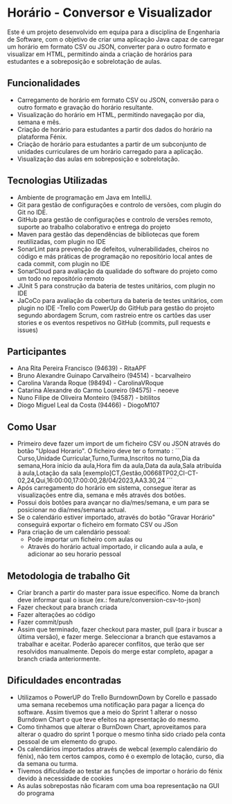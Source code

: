 # Horário - Conversor e Visualizador
Este é um projeto desenvolvido em equipa para a disciplina de Engenharia de Software, com o objetivo de criar uma aplicação Java capaz de carregar um horário em formato CSV ou JSON, converter para o outro formato e visualizar em HTML, permitindo ainda a criação de horários para estudantes e a sobreposição e sobrelotação de aulas.

## Funcionalidades
- Carregamento de horário em formato CSV ou JSON, conversão para o outro formato e gravação do horário resultante.
- Visualização do horário em HTML, permitindo navegação por dia, semana e mês.
- Criação de horário para estudantes a partir dos dados do horário na plataforma Fénix.
- Criação de horário para estudantes a partir de um subconjunto de unidades curriculares de um horário carregado para a aplicação.
- Visualização das aulas em sobreposição e sobrelotação.

## Tecnologias Utilizadas
- Ambiente de programação em Java em IntelliJ.
- Git para gestão de configurações e controlo de versões, com plugin do Git no IDE.
- GitHub para gestão de configurações e controlo de versões remoto, suporte ao trabalho colaborativo e entrega do projeto
- Maven para gestão das dependências de bibliotecas que forem reutilizadas, com plugin no IDE
- SonarLint para prevenção de defeitos, vulnerabilidades, cheiros no código e más práticas de programação no repositório local antes de cada commit, com plugin no IDE
- SonarCloud para avaliação da qualidade do software do projeto como um todo no repositório remoto
- JUnit 5 para construção da bateria de testes unitários, com plugin no IDE
- JaCoCo para avaliação da cobertura da bateria de testes unitários, com plugin no IDE
-Trello com PowerUp do GitHub para gestão do projeto segundo abordagem Scrum, com rastreio entre os cartões das user stories e os eventos respetivos no GitHub (commits, pull requests e issues)

## Participantes
- Ana Rita Pereira Francisco (94639) - RitaAPF
- Bruno Alexandre Guinapo Carvalheiro (94514) - bcarvalheiro
- Carolina Varanda Roque (98494) - CarolinaVRoque
- Catarina Alexandre do Carmo Loureiro (94575) - neoeve
- Nuno Filipe de Oliveira Monteiro (94587) - bitilitos
- Diogo Miguel Leal da Costa (94466) - DiogoM107

## Como Usar
- Primeiro deve fazer um import de um ficheiro CSV ou JSON através do botão "Upload Horario". O ficheiro deve ter o formato : 
    ´´´
    Curso,Unidade Curricular,Turno,Turma,Inscritos no turno,Dia da semana,Hora início da aula,Hora fim da aula,Data da aula,Sala atribuída à aula,Lotação da sala
    [exemplo]CT,Gestão,00668TP02,CI-CT-02,24,Qui,16:00:00,17:00:00,28/04/2023,AA3.30,24
    ´´´
- Após carregamento do horário em sistema, consegue iterar as visualizações entre dia, semana e mês através dos botões.
- Possui dois botões para avançar no dia/mes/semana, e um para se posicionar no dia/mes/semana actual.
- Se o calendário estiver importado, através do botão "Gravar Horário" conseguirá exportar o ficheiro em formato CSV ou JSon
- Para criação de um calendário pessoal:
  - Pode importar um ficheiro com aulas ou
  - Através do horário actual importado, ir clicando aula a aula, e adicionar ao seu horario pessoal   

## Metodologia de trabalho Git
- Criar branch a partir do master para issue especifico. Nome da branch deve informar qual o issue (ex.: feature/conversion-csv-to-json)
- Fazer checkout para branch criada
- Fazer alterações ao código
- Fazer commit/push
- Assim que terminado, fazer checkout para master, pull (para ir buscar a última versão), e fazer merge. Seleccionar a branch que estavamos a trabalhar e aceitar. Poderão aparecer conflitos, que terão que ser resolvidos manualmente. Depois do merge estar completo, apagar a branch criada anteriormente.

## Dificuldades encontradas
- Utilizamos o PowerUP do Trello BurndownDown by Corello e passado uma semana recebemos uma notificação para pagar a licença do software. Assim tivemos que a meio do Sprint 1 alterar o nosso Burndown Chart o que teve efeitos na apresentação do mesmo.
- Como tinhamos que alterar o BurnDown Chart, aproveitamos para alterar o quadro do sprint 1 porque o mesmo tinha sido criado pela conta pessoal de um elemento do grupo. 
- Os calendários importados através de webcal (exemplo calendário do fénix), não tem certos campos, como é o exemplo de lotação, curso, dia da semana ou turma.
- Tivemos dificuldade ao testar as funções de importar o horário do fénix devido à necessidade de cookies
- As aulas sobrepostas não ficaram com uma boa representação na GUI do programa
